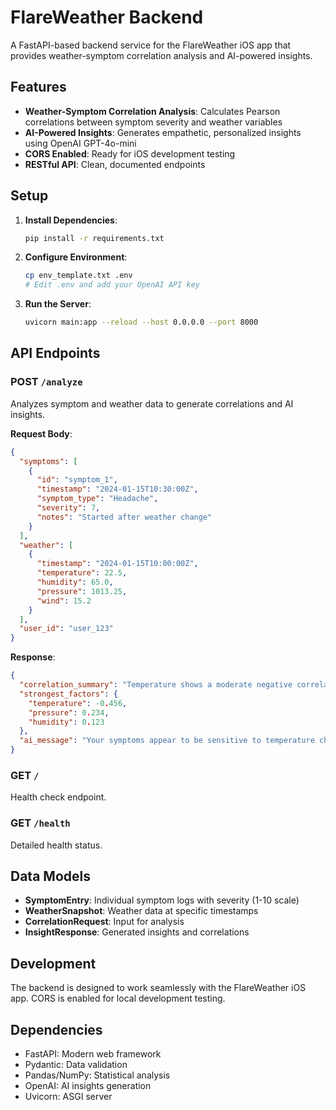 # FlareWeather Backend

A FastAPI-based backend service for the FlareWeather iOS app that provides weather-symptom correlation analysis and AI-powered insights.

## Features

- **Weather-Symptom Correlation Analysis**: Calculates Pearson correlations between symptom severity and weather variables
- **AI-Powered Insights**: Generates empathetic, personalized insights using OpenAI GPT-4o-mini
- **CORS Enabled**: Ready for iOS development testing
- **RESTful API**: Clean, documented endpoints

## Setup

1. **Install Dependencies**:
   ```bash
   pip install -r requirements.txt
   ```

2. **Configure Environment**:
   ```bash
   cp env_template.txt .env
   # Edit .env and add your OpenAI API key
   ```

3. **Run the Server**:
   ```bash
   uvicorn main:app --reload --host 0.0.0.0 --port 8000
   ```

## API Endpoints

### POST `/analyze`
Analyzes symptom and weather data to generate correlations and AI insights.

**Request Body**:
```json
{
  "symptoms": [
    {
      "id": "symptom_1",
      "timestamp": "2024-01-15T10:30:00Z",
      "symptom_type": "Headache",
      "severity": 7,
      "notes": "Started after weather change"
    }
  ],
  "weather": [
    {
      "timestamp": "2024-01-15T10:00:00Z",
      "temperature": 22.5,
      "humidity": 65.0,
      "pressure": 1013.25,
      "wind": 15.2
    }
  ],
  "user_id": "user_123"
}
```

**Response**:
```json
{
  "correlation_summary": "Temperature shows a moderate negative correlation (r=-0.456) with symptom severity.",
  "strongest_factors": {
    "temperature": -0.456,
    "pressure": 0.234,
    "humidity": 0.123
  },
  "ai_message": "Your symptoms appear to be sensitive to temperature changes. When temperatures drop, you may experience increased symptom severity. Consider monitoring weather forecasts and taking preventive measures during temperature fluctuations."
}
```

### GET `/`
Health check endpoint.

### GET `/health`
Detailed health status.

## Data Models

- **SymptomEntry**: Individual symptom logs with severity (1-10 scale)
- **WeatherSnapshot**: Weather data at specific timestamps
- **CorrelationRequest**: Input for analysis
- **InsightResponse**: Generated insights and correlations

## Development

The backend is designed to work seamlessly with the FlareWeather iOS app. CORS is enabled for local development testing.

## Dependencies

- FastAPI: Modern web framework
- Pydantic: Data validation
- Pandas/NumPy: Statistical analysis
- OpenAI: AI insights generation
- Uvicorn: ASGI server
